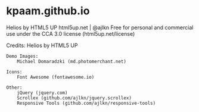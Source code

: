 # kpaam.github.io

Helios by HTML5 UP
html5up.net | @ajlkn
Free for personal and commercial use under the CCA 3.0 license (html5up.net/license)


Credits:
    Helios by HTML5 UP

	Demo Images:
		Michael Domaradzki (md.photomerchant.net)

	Icons:
		Font Awesome (fontawesome.io)

	Other:
		jQuery (jquery.com)
		Scrollex (github.com/ajlkn/jquery.scrollex)
		Responsive Tools (github.com/ajlkn/responsive-tools)